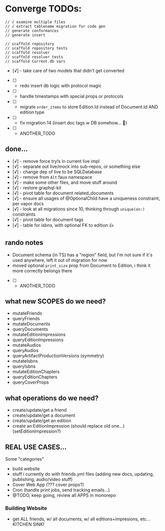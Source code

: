 # Converge TODOs:

```
// √ examine multiple files
// √ extract tablename migration for code gen
// generate conformances
// generate insert

// scaffold repository
// scaffold repository tests
// scaffold resolver
// scaffold resolver tests
// scaffold Current.db vars
```

- [√] - take care of two models that didn't get converted
- [ ] - redo insert db logic with protocol magic
- [ ] - handle timestamps with special props or protocols
- [ ] - migrate `order_items` to store Edition.Id instead of Document.Id AND edition type
- [ ] - fix migration 14 (insert doc tags w DB somehow... 🤔)

- [ ] - ANOTHER_TODO

## done...

- [√] - remove force try!s in current live impl
- [√] - separate out live/mock into sub-repos, or something else
- [√] - change dep of live to be SQLDatabase
- [√] - remove from `Alt` faux namespace
- [√] - make some other files, and move stuff around
- [√] - restore graphql-kit
- [√] - pivot table for document related_documents
- [√] - ensure all usages of @OptionalChild have a uniqueness constraint, per vapor docs
- [√] - look at all migrations since 10, thinking through `unique(on:)` constraints
- [√] - pivot table for document tags
- [√] - table for isbns, with optional FK to edition 👍

## rando notes

- Document schema (in TS) has a "region" field, but I'm not sure if it's used anywhere,
  left it out of migration for now
- moved optional `print_size` prop from Document to Edition, i think it more correctly
  belongs there

- [ ] - ANOTHER_TODO

## what new SCOPES do we need?

- mutateFriends
- queryFriends
- mutateDocuments
- queryDocuments
- mutateEditionImpressions
- queryEditionImpressions
- mutateAudios
- queryAudios
- queryArtifactProductionVersions (symmetry)
- mutateIsbns
- queryIsbns
- mutateEditionChapters
- queryEditionChapters
- queryCoverProps

## what operations do we need?

- create/update/get a friend
- create/update/get a document
- create/update/get an edition
- create an EditionImpression (should replace old one...) (setEditionImpression?)

## REAL USE CASES...

Some "categories"

- build website
- stuff i currently do with friends.yml files (adding new docs, updating, publishing,
  audio/video stuff)
- Cover Web App (??? cover props?)
- Cron (handle print jobs, send tracking emails...)
- @TODO, keep going, review all APPS in monorepo

### Building Website

- get ALL friends, w/ all documents, w/ all editions+impresions, etc... KITCHEN SINK!
